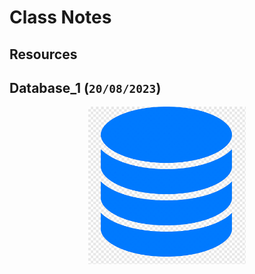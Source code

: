 # Class Notes

## Resources

## Database_1 (`20/08/2023`)
<p align='center'><img src='../image/Database.png' width='50%' height='50%' /></p>

